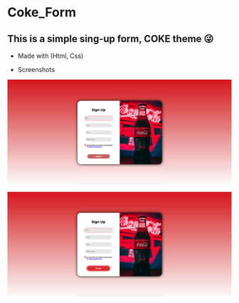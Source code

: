 # Coke_Form
## This is a simple sing-up form, COKE theme 😜 
  - Made with (Html, Css)

- Screenshots

![Screenshot](Readme/Shot1.png)

![Screenshot_1](Readme/Shot2.png)
